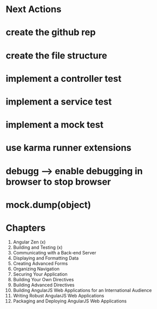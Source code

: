 Next Actions
==========================================================================================
# create the github rep
# create the file structure
# implement a controller test 
# implement a service test
# implement a mock test
# use karma runner extensions
# debugg --> enable debugging in browser to stop browser
# mock.dump(object)

Chapters
==========================================================================================
1. Angular Zen (x)
2. Building and Testing (x)
3. Communicating with a Back-end Server
4. Displaying and Formatting Data
5. Creating Advanced Forms
6. Organizing Navigation
7. Securing Your Application
8. Building Your Own Directives
9. Building Advanced Directives
10. Building AngularJS Web Applications for an International Audience
11. Writing Robust AngularJS Web Applications
12. Packaging and Deploying AngularJS Web Applications
